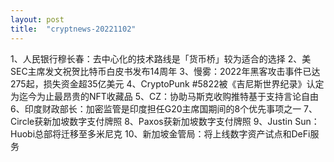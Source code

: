 ```yaml
---
layout: post
title:  "cryptnews-20221102"
---
```

1、人民银行穆长春：去中心化的技术路线是「货币桥」较为适合的选择
2、美SEC主席发文祝贺比特币白皮书发布14周年
3、慢雾：2022年黑客攻击事件已达275起，损失资金超35亿美元
4、CryptoPunk #5822被《吉尼斯世界纪录》认定为迄今为止最昂贵的NFT收藏品
5、CZ：协助马斯克收购推特基于支持言论自由
6、印度财政部长：加密监管是印度担任G20主席国期间的8个优先事项之一
7、Circle获新加坡数字支付牌照
8、Paxos获新加坡数字支付牌照
9、Justin Sun：Huobi总部将迁移至多米尼克
10、新加坡金管局：将上线数字资产试点和DeFi服务
